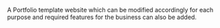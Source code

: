 A Portfolio template website which can be modified accordingly for each purpose and required features for the business can also be  added.
